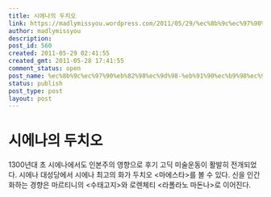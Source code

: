 ```yaml
---
title: 시에나의 두치오
link: https://madlymissyou.wordpress.com/2011/05/29/%ec%8b%9c%ec%97%90%eb%82%98%ec%9d%98-%eb%91%90%ec%b9%98%ec%98%a4/
author: madlymissyou
description: 
post_id: 560
created: 2011-05-29 02:41:55
created_gmt: 2011-05-28 17:41:55
comment_status: open
post_name: %ec%8b%9c%ec%97%90%eb%82%98%ec%9d%98-%eb%91%90%ec%b9%98%ec%98%a4
status: publish
post_type: post
layout: post
---
```


# 시에나의 두치오

1300년대 초 시에나에서도 인본주의 영향으로 후기 고딕 미술운동이 활발히 전개되었다. 시에나 대성당에서 시에나 최고의 화가 두치오 <마에스타>를 볼 수 있다. 신을 인간화하는 경향은 마르티니의 <수태고지>와 로렌체티 <라폴라노 마돈나>로 이어진다.